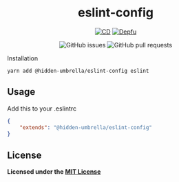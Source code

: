<div align="center">

# eslint-config

[![CD](https://github.com/hidden-umbrella/template/actions/workflows/CD.yml/badge.svg)](https://github.com/hidden-umbrella/eslint-config/actions/workflows/CD.yml)
[![Depfu](https://badges.depfu.com/badges/e955a0a6f384f5613ba0b4a57ef0d32e/count.svg)](https://badges.depfu.com/github/hidden-umbrella/eslint-config)

![GitHub issues](https://img.shields.io/github/issues-raw/hidden-umbrella/eslint-config)
![GitHub pull requests](https://img.shields.io/github/issues-pr/hidden-umbrella/eslint-config)

</div

## Installation

```yarn add @hidden-umbrella/eslint-config eslint```

## Usage

Add this to your .eslintrc

```json
{
	"extends": "@hidden-umbrella/eslint-config"
}
```

## License

**Licensed under the [MIT License](https://github.com/hidden-umbrella/template/blob/main/LICENSE)**
